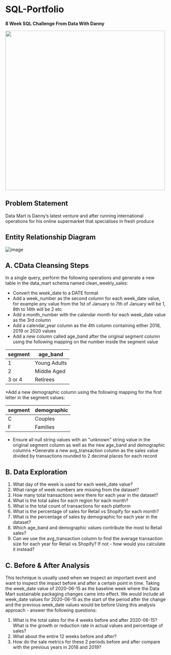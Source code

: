# SQL-Portfolio

**8 Week SQL Challenge From Data With Danny**

<image src="https://user-images.githubusercontent.com/106369674/204485840-ef1d3682-f68f-466c-91a8-0a68d107b00b.png" width = 500>

  
## **Problem Statement**

Data Mart is Danny’s latest venture and after running international operations for his online supermarket that specialises in fresh produce

## **Entity Relationship Diagram**
  
  ![image](https://user-images.githubusercontent.com/106369674/204485917-300c3428-deda-4f29-8b87-cf852b97be09.png)

## A. CData Cleansing Steps

In a single query, perform the following operations and generate a new table in the data_mart schema named clean_weekly_sales:

* Convert the week_date to a DATE format
* Add a week_number as the second column for each week_date value, for example any value from the 1st of January to 7th of January will be 1, 8th to 14th will be 2 etc
* Add a month_number with the calendar month for each week_date value as the 3rd column
* Add a calendar_year column as the 4th column containing either 2018, 2019 or 2020 values
* Add a new column called age_band after the original segment column using the following mapping on the number inside the segment value

|segment|age_band|
|------|--------|
|1|Young Adults|
|2|Middle Aged|
|3 or 4|Retirees|

*Add a new demographic column using the following mapping for the first letter in the segment values:

|segment|demographic|
|-------|----------|
|C|Couples|
|F|Families|

* Ensure all null string values with an "unknown" string value in the original segment column as well as the new age_band and demographic columns
*Generate a new avg_transaction column as the sales value divided by transactions rounded to 2 decimal places for each record

## B. Data Exploration

1. What day of the week is used for each week_date value?
2. What range of week numbers are missing from the dataset?
3. How many total transactions were there for each year in the dataset?
4. What is the total sales for each region for each month?
5. What is the total count of transactions for each platform
6. What is the percentage of sales for Retail vs Shopify for each month?
7. What is the percentage of sales by demographic for each year in the dataset?
8. Which age_band and demographic values contribute the most to Retail sales?
9. Can we use the avg_transaction column to find the average transaction size for each year for Retail vs Shopify? If not - how would you calculate it instead?

## C. Before & After Analysis

This technique is usually used when we inspect an important event and want to inspect the impact before and after a certain point in time.
Taking the week_date value of 2020-06-15 as the baseline week where the Data Mart sustainable packaging changes came into effect.
We would include all week_date values for 2020-06-15 as the start of the period after the change and the previous week_date values would be before
Using this analysis approach - answer the following questions:

1. What is the total sales for the 4 weeks before and after 2020-06-15? What is the growth or reduction rate in actual values and percentage of sales?
2. What about the entire 12 weeks before and after?
3. How do the sale metrics for these 2 periods before and after compare with the previous years in 2018 and 2019?

